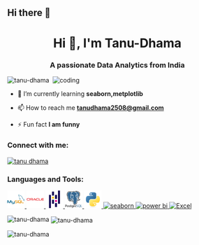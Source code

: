 ## Hi there 👋
<h1 align="center">Hi 👋, I'm Tanu-Dhama</h1>
<h3 align="center">A passionate Data Analytics from India</h3>
<img align="right" alt="coding" width="400" src="https://miro.medium.com/v2/resize:fit:1200/1*DsIpnvUFCtKFEXCWLx3g5Q.gif">

<p align="left"> <img src="https://komarev.com/ghpvc/?username=tanu-dhama&label=Profile%20views&color=0e75b6&style=flat" alt="tanu-dhama" /> </p>

- 🌱 I’m currently learning **seaborn,metplotlib**

- 📫 How to reach me **tanudhama2508@gmail.com**

- ⚡ Fun fact **I am funny**

<h3 align="left">Connect with me:</h3>
<p align="left">
<a href="https://linkedin.com/in/tanu dhama" target="blank"><img align="center" src="https://raw.githubusercontent.com/rahuldkjain/github-profile-readme-generator/master/src/images/icons/Social/linked-in-alt.svg" alt="tanu dhama" height="30" width="40" /></a>
</p>

<h3 align="left">Languages and Tools:</h3>
<p align="left"> <a href="https://www.mysql.com/" target="_blank" rel="noreferrer"> <img src="https://raw.githubusercontent.com/devicons/devicon/master/icons/mysql/mysql-original-wordmark.svg" alt="mysql" width="40" height="40"/> </a> <a href="https://www.oracle.com/" target="_blank" rel="noreferrer"> <img src="https://raw.githubusercontent.com/devicons/devicon/master/icons/oracle/oracle-original.svg" alt="oracle" width="40" height="40"/> </a> <a href="https://pandas.pydata.org/" target="_blank" rel="noreferrer"> <img src="https://raw.githubusercontent.com/devicons/devicon/2ae2a900d2f041da66e950e4d48052658d850630/icons/pandas/pandas-original.svg" alt="pandas" width="40" height="40"/> </a> <a href="https://www.postgresql.org" target="_blank" rel="noreferrer"> <img src="https://raw.githubusercontent.com/devicons/devicon/master/icons/postgresql/postgresql-original-wordmark.svg" alt="postgresql" width="40" height="40"/> </a> <a href="https://www.python.org" target="_blank" rel="noreferrer"> <img src="https://raw.githubusercontent.com/devicons/devicon/master/icons/python/python-original.svg" alt="python" width="40" height="40"/> </a> <a href="https://seaborn.pydata.org/" target="_blank" rel="noreferrer"> <img src="https://seaborn.pydata.org/_images/logo-mark-lightbg.svg" alt="seaborn" width="40" height="40"/> </a> <a href="https://www.powerbi.org" target="_blank" rel="noreferrer"> <img src="https://github.com/microsoft/PowerBI-Icons/blob/main/PNG/Power-BI.png" alt="power bi" width="40" height="40"/> </a> <a href="https://www.excel.org" target="_blank" rel="noreferrer"> <img src="https://github.com/sempostma/office365-icons/blob/master/png/256/excel.png" alt="Excel" width="40" height="40"/> </a> </p>

<p><img align="left" src="https://github-readme-stats.vercel.app/api/top-langs?username=tanu-dhama&show_icons=true&locale=en&layout=compact" alt="tanu-dhama" /></p>

<p>&nbsp;<img align="center" src="https://github-readme-stats.vercel.app/api?username=tanu-dhama&show_icons=true&locale=en" alt="tanu-dhama" /></p>

<p><img align="center" src="https://github-readme-streak-stats.herokuapp.com/?user=tanu-dhama&" alt="tanu-dhama" /></p>


